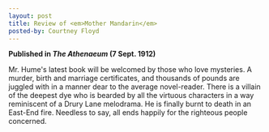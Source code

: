 ```yaml
---
layout: post
title: Review of <em>Mother Mandarin</em>
posted-by: Courtney Floyd
---
```

<strong> Published in <em>The Athenaeum</em> (7 Sept. 1912)</strong>

Mr. Hume's latest book will be welcomed by those who love mysteries. A murder, birth and marriage certificates, and thousands 
of pounds are juggled with in a manner dear to the average novel-reader. There is a villain of the deepest dye who is bearded 
by all the virtuous characters in a way reminiscent of a Drury Lane melodrama. He is finally burnt to death in an East-End 
fire. Needless to say, all ends happily for the righteous people concerned. 
